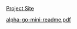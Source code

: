 [Project Site](https://alpha-go-mini.vercel.app/)

[alpha-go-mini-readme.pdf](https://github.com/katzjason/go-frontend/blob/main/public/alpha-go-mini-readme.pdf)

